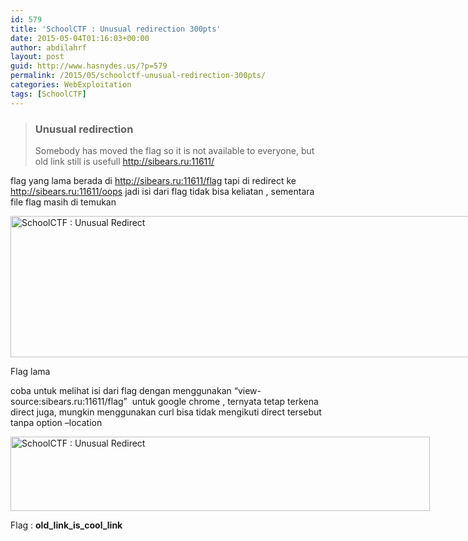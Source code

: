 ```yaml
---
id: 579
title: 'SchoolCTF : Unusual redirection 300pts'
date: 2015-05-04T01:16:03+00:00
author: abdilahrf
layout: post
guid: http://www.hasnydes.us/?p=579
permalink: /2015/05/schoolctf-unusual-redirection-300pts/
categories: WebExploitation
tags: [SchoolCTF]
---
```

> ### Unusual redirection
> 
> Somebody has moved the flag so it is not available to everyone, but old link still is usefull <a href="http://sibears.ru:11611/" target="_blank">http://sibears.ru:11611/</a>

<!--more-->

flag yang lama berada di http://sibears.ru:11611/flag tapi di redirect ke http://sibears.ru:11611/oops jadi isi dari flag tidak bisa keliatan , sementara file flag masih di temukan

<div id="attachment_580" style="width: 1336px" class="wp-caption aligncenter">
  <a href="http://abdilahrf.me/images/2015/05/oldflag.png"><img class="size-full wp-image-580" src="http://abdilahrf.me/images/2015/05/oldflag.png" alt="SchoolCTF : Unusual Redirect" width="1326" height="226" /></a>
  
  <p class="wp-caption-text">
    Flag lama
  </p>
</div>

coba untuk melihat isi dari flag dengan menggunakan &#8220;view-source:sibears.ru:11611/flag&#8221;  untuk google chrome , ternyata tetap terkena direct juga, mungkin menggunakan curl bisa tidak mengikuti direct tersebut tanpa option &#8211;location

<div id="attachment_581" style="width: 681px" class="wp-caption aligncenter">
  <a href="http://abdilahrf.me/images/2015/05/flag7.png"><img class="size-full wp-image-581" src="http://abdilahrf.me/images/2015/05/flag7.png" alt="SchoolCTF : Unusual Redirect" width="671" height="119" /></a>
  
</div>

Flag : **old\_link\_is\_cool\_link**

&nbsp;